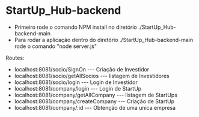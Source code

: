 # StartUp_Hub-backend
* Primeiro rode o comando NPM install no diretório ./StartUp_Hub-backend-main
* Para rodar a aplicação dentro do diretório ./StartUp_Hub-backend-main rode o comando "node server.js"

Routes:
* localhost:8081/socio/SignOn --- Criação de Investidor
* localhost:8081/socio/getAllSocios --- listagem de Investidores
* localhost:8081/socio/login --- Login de Investidor
* localhost:8081/company/login --- Login de StartUp
* localhost:8081/company/getAllCompany --- listagem de StartUps
* localhost:8081/company/createCompany --- Criação de StartUp
* localhost:8081/company/:id --- Obtenção de uma unica empresa
